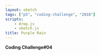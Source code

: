 ```yaml
---
layout: sketch
tags: ["p5", "coding-challenge", "2018"]
scripts: 
    - drop.js
    - sketch.js
title: Purple Rain
---
```


**Coding Challenge#04**
